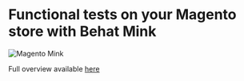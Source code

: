 # Functional tests on your Magento store with Behat Mink

![Magento Mink](http://i.imgur.com/RzqLj.png)

Full overview available [here](http://www.johannreinke.com/en/2012/05/08/functional-tests-on-your-magento-store-with-behat-mink/)
